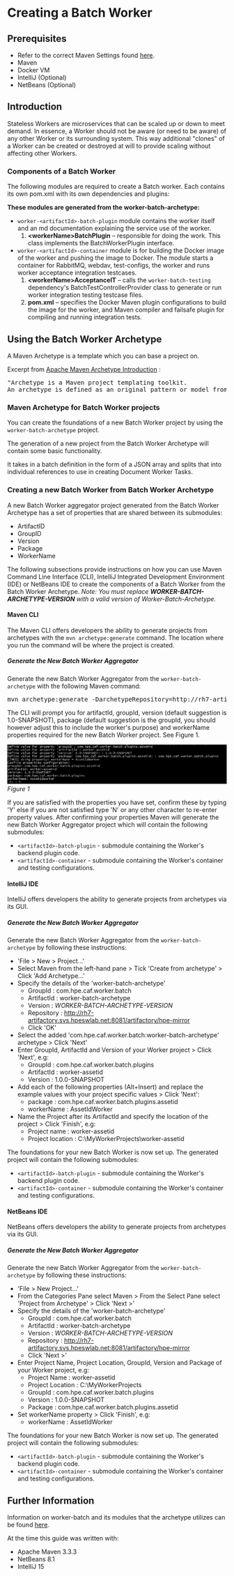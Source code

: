 # Creating a Batch Worker

## Prerequisites

- Refer to the correct Maven Settings found
[here](https://github.hpe.com/caf/caf-development/tree/master/environment/maven-settings).
- Maven
- Docker VM
- IntelliJ (Optional)
- NetBeans (Optional)

## Introduction

Stateless Workers are microservices that can be scaled up or down to meet demand. In essence, a Worker should not be
aware (or need to be aware) of any other Worker or its surrounding system. This way additional "clones" of a Worker can
be created or destroyed at will to provide scaling without affecting other Workers.

### Components of a Batch Worker

The following modules are required to create a Batch worker. Each contains its own pom.xml with its own dependencies
and plugins:

**These modules are generated from the worker-batch-archetype:**
- `worker-<artifactId>-batch-plugin` module contains the worker itself and an md documentation explaining the service
use of the worker.
	1. **\<workerName>BatchPlugin** – responsible for doing the work. This class implements the BatchWorkerPlugin
	interface.
- `worker-<artifactId>-container` module is for building the Docker image of the worker and pushing the image to Docker.
The module starts a container for RabbitMQ, webdav, test-configs, the worker and runs worker acceptance integration
testcases.
	1. **\<workerName>AcceptanceIT** – calls the `worker-batch-testing` dependency's BatchTestControllerProvider class
	to generate or run worker integration testing testcase files.
	2. **pom.xml** – specifies the Docker Maven plugin configurations to build the image for the worker, and Maven
	compiler and failsafe plugin for compiling and running integration tests.

## Using the Batch Worker Archetype

A Maven Archetype is a template which you can base a project on.

Excerpt from
[Apache Maven Archetype Introduction](https://maven.apache.org/guides/introduction/introduction-to-archetypes.html) :

<pre>"Archetype is a Maven project templating toolkit.
An archetype is defined as an original pattern or model from which all other things of the same kind are made."</pre>

### Maven Archetype for Batch Worker projects

You can create the foundations of a new Batch Worker project by using the `worker-batch-archetype` project.

The generation of a new project from the Batch Worker Archetype will contain some basic functionality.

It takes in a batch definition in the form of a JSON array and splits that into individual references to use in
creating Document Worker Tasks.

### Creating a new Batch Worker from Batch Worker Archetype

A new Batch Worker aggregator project generated from the Batch Worker Archetype has a set of properties that are
shared between its submodules:

- ArtifactID
- GroupID
- Version
- Package
- WorkerName

The following subsections provide instructions on how you can use Maven Command Line Interface (CLI),
IntelliJ Integrated Development Environment (IDE) or NetBeans IDE to create the components of a Batch Worker from the
Batch Worker Archetype. *Note: You must replace __WORKER-BATCH-ARCHETYPE-VERSION__ with a valid version of
Worker-Batch-Archetype.*

#### Maven CLI

The Maven CLI offers developers the ability to generate projects from archetypes with the `mvn archetype:generate`
command. The location where you run the command will be where the project is created.

##### Generate the New Batch Worker Aggregator

Generate the new Batch Worker Aggregator from the `worker-batch-archetype` with the following Maven command:
<pre>mvn archetype:generate -DarchetypeRepository=http://rh7-artifactory.svs.hpeswlab.net:8081/artifactory/hpe-mirror -DarchetypeVersion=WORKER-BATCH-ARCHETYPE-VERSION -DarchetypeArtifactId=worker-batch-archetype -DarchetypeGroupId=com.hpe.caf.worker.batch</pre>

The CLI will prompt you for artifactId, groupId, version (default suggestion is 1.0-SNAPSHOT), package (default suggestion is the
groupId, you should however adjust this to include the worker's purpose) and workerName properties required for the new Batch Worker
project. See Figure 1.

![Generate Batch Worker Shared Module from CLI](images/CLIGenerateExample.png)
*Figure 1*

If you are satisfied with the properties you have set, confirm these by typing 'Y' else if you are not satisfied type 'N' or any other
character to re-enter property values. After confirming your properties Maven will generate the new Batch Worker Aggregator project
which will contain the following submodules:

- `<artifactId>-batch-plugin` - submodule containing the Worker's backend plugin code.
- `<artifactId>-container` - submodule containing the Worker's container and testing configurations.

#### IntelliJ IDE

IntelliJ offers developers the ability to generate projects from archetypes via its GUI.

##### Generate the New Batch Worker Aggregator

Generate the new Batch Worker Aggregator from the `worker-batch-archetype` by following these instructions:

- 'File > New > Project...'
- Select Maven from the left-hand pane > Tick 'Create from archetype' > Click 'Add Archetype...'
- Specify the details of the 'worker-batch-archetype'
	- GroupId : com.hpe.caf.worker.batch
	- ArtifactId : worker-batch-archetype
	- Version : *WORKER-BATCH-ARCHETYPE-VERSION*
	- Repository : http://rh7-artifactory.svs.hpeswlab.net:8081/artifactory/hpe-mirror
	- Click 'OK'
- Select the added 'com.hpe.caf.worker.batch:worker-batch-archetype' archetype > Click 'Next'
- Enter GroupId, ArtifactId and Version of your Worker project > Click 'Next', e.g:
	- GroupId : com.hpe.caf.worker.batch.plugins
	- ArtifactId : worker-assetid
	- Version : 1.0.0-SNAPSHOT
- Add each of the following properties (Alt+Insert) and replace the example values with your project specific values > Click 'Next':
	- package : com.hpe.caf.worker.batch.plugins.assetid
	- workerName : AssetIdWorker
- Name the Project after its ArtifactId and specify the location of the project > Click 'Finish', e.g:
	- Project name : worker-assetid
	- Project location : C:\MyWorkerProjects\worker-assetid

The foundations for your new Batch Worker is now set up. The generated project will contain the following submodules:

- `<artifactId>-batch-plugin` - submodule containing the Worker's backend plugin code.
- `<artifactId>-container` - submodule containing the Worker's container and testing configurations.

#### NetBeans IDE

NetBeans offers developers the ability to generate projects from archetypes via its GUI.

##### Generate the New Batch Worker Aggregator

Generate the new Batch Worker Aggregator from the `worker-batch-archetype` by following these instructions:

- 'File > New Project...'
- From the Categories Pane select Maven > From the Select Pane select 'Project from Archetype' > Click 'Next >'
- Specify the details of the 'worker-batch-archetype'
	- GroupId : com.hpe.caf.worker.batch
	- ArtifactId : worker-batch-archetype
	- Version : *WORKER-BATCH-ARCHETYPE-VERSION*
	- Repository : http://rh7-artifactory.svs.hpeswlab.net:8081/artifactory/hpe-mirror
	- Click 'Next >'
- Enter Project Name, Project Location, GroupId, Version and Package of your Worker project, e.g:
	- Project Name : worker-assetid
	- Project Location : C:\MyWorkerProjects
	- GroupId : com.hpe.caf.worker.batch.plugins
	- Version : 1.0.0-SNAPSHOT
	- Package : com.hpe.caf.worker.batch.plugins.assetid
- Set workerName property > Click 'Finish', e.g:
	- workerName : AssetIdWorker

The foundations for your new Batch Worker is now set up. The generated project will contain the following submodules:

- `<artifactId>-batch-plugin` - submodule containing the Worker's backend plugin code.
- `<artifactId>-container` - submodule containing the Worker's container and testing configurations.

## Further Information

Information on worker-batch and its modules that the archetype utilizes can be found [here](https://github.hpe.com/caf/worker-batch/blob/develop/README.md).

At the time this guide was written with:

- Apache Maven 3.3.3
- NetBeans 8.1
- IntelliJ 15